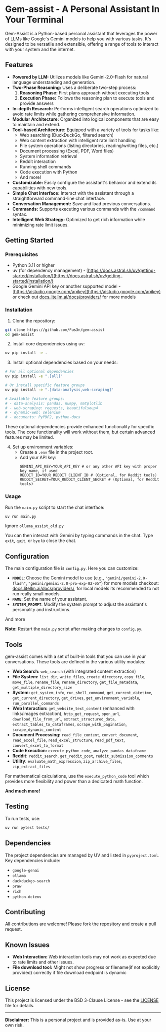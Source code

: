 # Gem-assist - A Personal Assistant In Your Terminal

Gem-Assist is a Python-based personal assistant that leverages the power of LLMs like Google's Gemini models to help you with various tasks. It's designed to be versatile and extensible, offering a range of tools to interact with your system and the internet.

## Features

- **Powered by LLM:** Utilizes models like Gemini-2.0-Flash for natural language understanding and generation.
- **Two-Phase Reasoning:** Uses a deliberate two-step process:
  1. **Reasoning Phase:** First plans approach without executing tools
  2. **Execution Phase:** Follows the reasoning plan to execute tools and provide answers
- **In-depth Research:** Performs intelligent search operations optimized to avoid rate limits while gathering comprehensive information.
- **Modular Architecture:** Organized into logical components that are easy to maintain and extend.
- **Tool-based Architecture:** Equipped with a variety of tools for tasks like:
  - Web searching (DuckDuckGo, filtered search)
  - Web content extraction with intelligent rate limit handling
  - File system operations (listing directories, reading/writing files, etc.)
  - Document processing (Excel, PDF, Word files)
  - System information retrieval
  - Reddit interaction
  - Running shell commands
  - Code execution with Python
  - And more!
- **Customizable:** Easily configure the assistant's behavior and extend its capabilities with new tools.
- **Simple Chat Interface:** Interact with the assistant through a straightforward command-line chat interface.
- **Conversation Management:** Save and load previous conversations.
- **Commands:** Supports executing various commands with the `/command` syntax.
- **Intelligent Web Strategy:** Optimized to get rich information while minimizing rate limit issues.

## Getting Started

### Prerequisites

- Python 3.11 or higher
- uv (for dependency management) - [https://docs.astral.sh/uv/getting-started/installation/](https://docs.astral.sh/uv/getting-started/installation/)
- Google Gemini API key or another supported model - [https://aistudio.google.com/apikey](https://aistudio.google.com/apikey) or check out [docs.litellm.ai/docs/providers/](https://docs.litellm.ai/docs/providers/) for more models

### Installation

1. Clone the repository:

```bash
git clone https://github.com/Fus3n/gem-assist
cd gem-assist
```

2. Install core dependencies using uv:

```bash
uv pip install -e .
```

3. Install optional dependencies based on your needs:

```bash
# For all optional dependencies
uv pip install -e ".[all]"

# Or install specific feature groups
uv pip install -e ".[data-analysis,web-scraping]"

# Available feature groups:
# - data-analysis: pandas, numpy, matplotlib
# - web-scraping: requests, beautifulsoup4
# - dynamic-web: selenium
# - documents: PyPDF2, python-docx
```

These optional dependencies provide enhanced functionality for specific tools. The core functionality will work without them, but certain advanced features may be limited.

4. Set up environment variables:
   - Create a `.env` file in the project root.
   - Add your API key:
     ```
     GEMINI_API_KEY=YOUR_API_KEY # or any other API key with proper key name, if used
     REDDIT_ID=YOUR_REDDIT_CLIENT_ID # (Optional, for Reddit tools)
     REDDIT_SECRET=YOUR_REDDIT_CLIENT_SECRET # (Optional, for Reddit tools)
     ```

### Usage

Run the `main.py` script to start the chat interface:

```bash
uv run main.py
```

Ignore `ollama_assist_old.py`

You can then interact with Gemini by typing commands in the chat. Type `exit`, `quit`, or `bye` to close the chat.

## Configuration

The main configuration file is `config.py`. Here you can customize:

- **`MODEL`**: Choose the Gemini model to use (e.g., `"gemini/gemini-2.0-flash"`, `"gemini/gemini-2.0-pro-exp-02-05"`) for more models checkout: [docs.litellm.ai/docs/providers/](https://docs.litellm.ai/docs/providers/), for local models its recommended to not run really small models.
- **`NAME`**: Set the name of your assistant.
- **`SYSTEM_PROMPT`**: Modify the system prompt to adjust the assistant's personality and instructions.

And more

**Note:** Restart the `main.py` script after making changes to `config.py`.

## Tools

gem-assist comes with a set of built-in tools that you can use in your conversations. These tools are defined in the various utility modules:

- **Web Search:** `web_search` (with integrated content extraction)
- **File System:** `list_dir`, `write_files`, `create_directory`, `copy_file`, `move_file`, `rename_file`, `rename_directory`, `get_file_metadata`, `get_multiple_directory_size`
- **System:** `get_system_info`, `run_shell_command`, `get_current_datetime`, `get_current_directory`, `get_drives`, `get_environment_variable`, `run_parallel_commands` 
- **Web Interaction:** `get_website_text_content` (enhanced with links/images extraction), `http_get_request`, `open_url`, `download_file_from_url`, `extract_structured_data`, `extract_tables_to_dataframes`, `scrape_with_pagination`, `scrape_dynamic_content`
- **Document Processing:** `read_file_content`, `convert_document`, `read_excel_file`, `read_excel_structure`, `read_pdf_text`, `convert_excel_to_format`
- **Code Execution:** `execute_python_code`, `analyze_pandas_dataframe`
- **Reddit:** `reddit_search`, `get_reddit_post`, `reddit_submission_comments`
- **Utility:** `evaluate_math_expression`, `zip_archive_files`, `zip_extract_files`

For mathematical calculations, use the `execute_python_code` tool which provides more flexibility and power than a dedicated math function.

**And much more!**

## Testing
To run tests, use:
```bash
uv run pytest tests/
```

## Dependencies

The project dependencies are managed by UV and listed in `pyproject.toml`. Key dependencies include:

- `google-genai`
- `ollama`
- `duckduckgo-search`
- `praw`
- `rich`
- `python-dotenv`

## Contributing

All contributions are welcome! Please fork the repository and create a pull request.

## Known Issues

- **Web Interaction:** Web interaction tools may not work as expected due to rate limits and other issues.
- **File download tool:** Might not show progress or filename(if not explicitly provided) correctly if file download endpoint is dynamic

## License

This project is licensed under the BSD 3-Clause License - see the [LICENSE](LICENSE) file for details.

---

**Disclaimer:** This is a personal project and is provided as-is. Use at your own risk.
